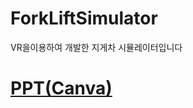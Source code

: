# ForkLiftSimulator
VR을이용하여 개발한 지게차 시뮬레이터입니다
<h1><a href="https://www.canva.com/design/DAGcD0igoWU/2fEN4gZ7ayxXUdXio0dNWw/edit?utm_content=DAGcD0igoWU&utm_campaign=designshare&utm_medium=link2&utm_source=sharebutton">PPT(Canva)</a></h1>
